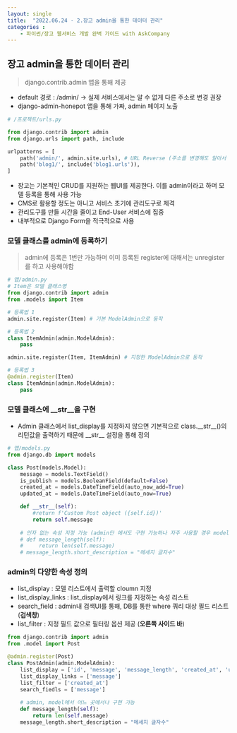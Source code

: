 ```yaml
---
layout: single
title:  "2022.06.24 - 2.장고 admin을 통한 데이터 관리"
categories : 
    - 파이썬/장고 웹서비스 개발 완벽 가이드 with AskCompany
---
```


## 장고 admin을 통한 데이터 관리
> django.contrib.admin 앱을 통해 제공

- default 경로 : /admin/ -> 실제 서비스에서는 알 수 없게 다른 주소로 변경 권장
- django-admin-honepot 앱을 통해 가짜, admin 페이지 노출

``` python
# /프로젝트/urls.py

from django.contrib import admin
from django.urls import path, include

urlpatterns = [
    path('admin/', admin.site.urls), # URL Reverse (주소를 변경해도 알아서 찾아가는 기능)
    path('blog1/', include('blog1.urls')),
]
```

- 장고는 기본적인 CRUD를 지원하는 웹UI를 제공한다. 이를 admin이라고 하며 모델 등록을 통해 사용 가능
- CMS로 활용할 정도는 아니고 서비스 초기에 관리도구로 제격
- 관리도구를 만들 시간을 줄이고 End-User 서비스에 집중
- 내부적으로 Django Form을 적극적으로 사용

### 모델 클래스를 admin에 등록하기
> admin에 등록은 1번만 가능하며 이미 등록된 register에 대해서는 unregister를 하고 사용해야함

``` python
# 앱/admin.py
# Item은 모델 클래스명
from django.contrib import admin
from .models import Item

# 등록법 1
admin.site.register(Item) # 기본 ModelAdmin으로 동작

# 등록법 2
class ItemAdmin(admin.ModelAdmin):
    pass

admin.site.register(Item, ItemAdmin) # 지정한 ModelAdmin으로 동작

# 등록법 3 
@admin.register(Item)
class ItemAdmin(admin.ModelAdmin):
    pass
```

### 모델 클래스에 __str__을 구현
- Admin 클래스에서 list_display를 지정하지 않으면 기본적으로 class.&#95;&#95;str&#95;&#95;()의 리턴값을 출력하기 때문에 &#95;&#95;str&#95;&#95; 설정을 통해 정의

``` python
# 앱/models.py
from django.db import models

class Post(models.Model):
    message = models.TextField()
    is_publish = models.BooleanField(default=False)
    created_at = models.DateTimeField(auto_now_add=True)
    updated_at = models.DateTimeField(auto_now=True)

    def __str__(self):
        #return f'Custom Post object ({self.id})'
        return self.message
    
    # 인자 없는 속성 지정 가능 (admin단 에서도 구현 가능하나 자주 사용할 경우 model단에서 활용)
    # def message_length(self):
    #     return len(self.message)
    # message_length.short_description = "메세지 글자수"
```

### admin의 다양한 속성 정의

- list_display : 모델 리스트에서 출력할 cloumn 지정
- list_display_links : list_display에서 링크를 지정하는 속성 리스트
- search_field : admin내 검색UI를 통해, DB를 통한 where 쿼리 대상 필드 리스트 (**검색창**)
- list_filter : 지정 필드 값으로 필터링 옵션 제공 (**오른쪽 사이드 바**)

``` python
from django.contrib import admin
from .model import Post

@admin.register(Post)
class PostAdmin(admin.ModelAdmin):
    list_display = ['id', 'message', 'message_length', 'created_at', 'updated_at']
    list_display_links = ['message']
    list_filter = ['created_at']
    search_fiedls = ['message']
    
    # admin, model에서 어느 곳에서나 구현 가능
    def message_length(self):
        return len(self.message)
    message_length.short_description = "메세지 글자수"
```